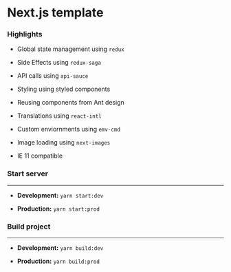 # Next.js template


### Highlights

- Global state management using `redux`
    
- Side Effects using `redux-saga`
    
- API calls using `api-sauce`
    
- Styling using styled components
    
- Reusing components from Ant design
    
- Translations using `react-intl`
    
- Custom enviornments using `emv-cmd`

- Image loading using `next-images`
    
- IE 11 compatible


### Start server
----------------

- **Development:** `yarn start:dev`

- **Production:**  `yarn start:prod`


### Build project 
-----------------

- **Development:** `yarn build:dev`

- **Production:**  `yarn build:prod`






